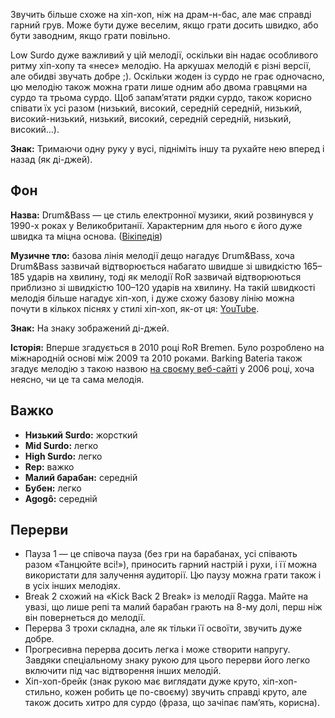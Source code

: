 Звучить більше схоже на хіп-хоп, ніж на драм-н-бас, але має справді гарний грув.
Може бути дуже веселим, якщо грати досить швидко, або бути заводним, якщо грати
повільно.

Low Surdo дуже важливий у цій мелодії, оскільки він надає особливого ритму
хіп-хопу та «несе» мелодію. На аркушах мелодій є різні версії, але обидві
звучать добре ;). Оскільки жоден із сурдо не грає одночасно, цю мелодію також
можна грати лише одним або двома гравцями на сурдо та трьома сурдо. Щоб
запам’ятати рядки сурдо, також корисно співати їх усі разом (низький, високий,
середній середній, низький, високий-низький, низький, високий, середній
середній, низький, високий…).

**Знак:** Тримаючи одну руку у вусі, підніміть іншу та рухайте нею вперед і
назад (як ді-джей).

## Фон

**Назва:** Drum&Bass — це стиль електронної музики, який розвинувся у 1990-х
роках у Великобританії. Характерним для нього є його дуже швидка та міцна
основа. ([Вікіпедія](https://en.wikipedia.org/wiki/Drum_and_bass))

**Музичне тло:** базова лінія мелодії дещо нагадує Drum&Bass, хоча Drum&Bass
зазвичай відтворюється набагато швидше зі швидкістю 165–185 ударів на хвилину,
тоді як мелодії RoR зазвичай відтворюються приблизно зі швидкістю 100–120 ударів
на хвилину. На такій швидкості мелодія більше нагадує хіп-хоп, і дуже схожу
базову лінію можна почути в кількох піснях у стилі хіп-хоп, як-от ця:
[YouTube](https://www.youtube.com/watch?v=UePtoxDhJSw).

**Знак:** На знаку зображений ді-джей.

**Історія:** Вперше згадується в 2010 році RoR Bremen. Було розроблено на
міжнародній основі між 2009 та 2010 роками. Barking Bateria також згадує мелодію
з такою назвою [на своєму
веб-сайті](https://web.archive.org/web/20061023061031/http://www.barkingbateria.co.uk/samba.htm)
у 2006 році, хоча неясно, чи це та сама мелодія.

## Важко

* **Низький Surdo:** жорсткий
* **Mid Surdo:** легко
* **High Surdo:** легко
* **Rep:** важко
* **Малий барабан:** середній
* **Бубен:** легко
* **Agogô:** середній

## Перерви

* Пауза 1 — це співоча пауза (без гри на барабанах, усі співають разом «Танцюйте
  всі!»), приносить гарний настрій і рухи, і її можна використати для залучення
  аудиторії. Цю паузу можна грати також і в усіх інших мелодіях.
* Break 2 схожий на «Kick Back 2 Break» із мелодії Ragga. Майте на увазі, що
  лише репі та малий барабан грають на 8-му долі, перш ніж він повернеться до
  мелодії.
* Перерва 3 трохи складна, але як тільки її освоїти, звучить дуже добре.
* Прогресивна перерва досить легка і може створити напругу. Завдяки спеціальному
  знаку рукою для цього перерви його легко включити під час відтворення інших
  мелодій.
* Хіп-хоп-брейк (знак рукою має виглядати дуже круто, хіп-хоп-стильно, кожен
  робить це по-своєму) звучить справді круто, але також досить хитро для сурдо
  (фраза, що зачіпає пам’ять, корисна).
